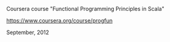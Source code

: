 Coursera course "Functional Programming Principles in Scala"

https://www.coursera.org/course/progfun

September, 2012
